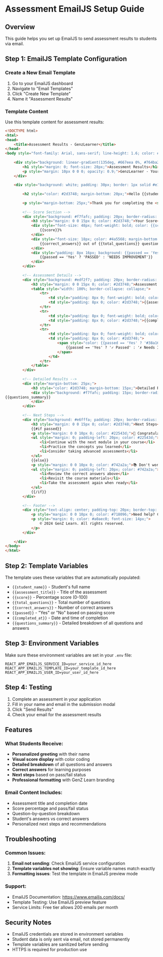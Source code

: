 # Assessment EmailJS Setup Guide

## Overview
This guide helps you set up EmailJS to send assessment results to students via email.

## Step 1: EmailJS Template Configuration

### Create a New Email Template
1. Go to your EmailJS dashboard
2. Navigate to "Email Templates"
3. Click "Create New Template"
4. Name it "Assessment Results"

### Template Content
Use this template content for assessment results:

```html
<!DOCTYPE html>
<html>
<head>
    <title>Assessment Results - GenzLearner</title>
</head>
<body style="font-family: Arial, sans-serif; line-height: 1.6; color: #333; max-width: 600px; margin: 0 auto; padding: 20px;">
    
    <div style="background: linear-gradient(135deg, #667eea 0%, #764ba2 100%); color: white; padding: 30px; text-align: center; border-radius: 10px 10px 0 0;">
        <h1 style="margin: 0; font-size: 28px;">Assessment Results</h1>
        <p style="margin: 10px 0 0 0; opacity: 0.9;">GenzLearner - Your Learning Journey</p>
    </div>
    
    <div style="background: white; padding: 30px; border: 1px solid #e1e5e9; border-top: none; border-radius: 0 0 10px 10px;">
        
        <h2 style="color: #2d3748; margin-bottom: 20px;">Hello {{student_name}},</h2>
        
        <p style="margin-bottom: 25px;">Thank you for completing the <strong>{{assessment_title}}</strong> assessment. Here are your results:</p>
        
        <!-- Score Section -->
        <div style="background: #f7fafc; padding: 20px; border-radius: 8px; margin-bottom: 25px; text-align: center;">
            <h3 style="margin: 0 0 15px 0; color: #2d3748;">Your Score</h3>
            <div style="font-size: 48px; font-weight: bold; color: {{score >= 70 ? '#38a169' : '#e53e3e'}}; margin-bottom: 10px;">
                {{score}}%
            </div>
            <div style="font-size: 18px; color: #4a5568; margin-bottom: 15px;">
                {{correct_answers}} out of {{total_questions}} questions correct
            </div>
            <div style="padding: 8px 16px; background: {{passed == 'Yes' ? '#c6f6d5' : '#fed7d7'}}; color: {{passed == 'Yes' ? '#22543d' : '#742a2a'}}; border-radius: 20px; display: inline-block; font-weight: bold;">
                {{passed == 'Yes' ? 'PASSED' : 'NEEDS IMPROVEMENT'}}
            </div>
        </div>
        
        <!-- Assessment Details -->
        <div style="background: #edf2f7; padding: 20px; border-radius: 8px; margin-bottom: 25px;">
            <h3 style="margin: 0 0 15px 0; color: #2d3748;">Assessment Details</h3>
            <table style="width: 100%; border-collapse: collapse;">
                <tr>
                    <td style="padding: 8px 0; font-weight: bold; color: #4a5568;">Assessment:</td>
                    <td style="padding: 8px 0; color: #2d3748;">{{assessment_title}}</td>
                </tr>
                <tr>
                    <td style="padding: 8px 0; font-weight: bold; color: #4a5568;">Completed:</td>
                    <td style="padding: 8px 0; color: #2d3748;">{{completed_at}}</td>
                </tr>
                <tr>
                    <td style="padding: 8px 0; font-weight: bold; color: #4a5568;">Status:</td>
                    <td style="padding: 8px 0; color: #2d3748;">
                        <span style="color: {{passed == 'Yes' ? '#38a169' : '#e53e3e'}}; font-weight: bold;">
                            {{passed == 'Yes' ? '✓ Passed' : '✗ Needs Improvement'}}
                        </span>
                    </td>
                </tr>
            </table>
        </div>
        
        <!-- Detailed Results -->
        <div style="margin-bottom: 25px;">
            <h3 style="color: #2d3748; margin-bottom: 15px;">Detailed Results</h3>
            <div style="background: #f7fafc; padding: 15px; border-radius: 8px; font-family: monospace; font-size: 14px; white-space: pre-line; color: #4a5568;">
{{questions_summary}}
            </div>
        </div>
        
        <!-- Next Steps -->
        <div style="background: #e6fffa; padding: 20px; border-radius: 8px; margin-bottom: 25px;">
            <h3 style="margin: 0 0 15px 0; color: #2d3748;">Next Steps</h3>
            {{#if passed}}
            <p style="margin: 0 0 10px 0; color: #22543d;">🎉 Congratulations! You've successfully passed this assessment.</p>
            <ul style="margin: 0; padding-left: 20px; color: #22543d;">
                <li>Continue with the next module in your course</li>
                <li>Practice the concepts you learned</li>
                <li>Consider taking advanced assessments</li>
            </ul>
            {{else}}
            <p style="margin: 0 0 10px 0; color: #742a2a;">📚 Don't worry! Learning is a journey.</p>
            <ul style="margin: 0; padding-left: 20px; color: #742a2a;">
                <li>Review the correct answers above</li>
                <li>Revisit the course materials</li>
                <li>Take the assessment again when ready</li>
            </ul>
            {{/if}}
        </div>
        
        <!-- Footer -->
        <div style="text-align: center; padding-top: 20px; border-top: 1px solid #e2e8f0;">
            <p style="margin: 0 0 10px 0; color: #718096;">Need help? Contact our support team</p>
            <p style="margin: 0; color: #a0aec0; font-size: 14px;">
                © 2024 GenZ Learn. All rights reserved.
            </p>
        </div>
        
    </div>
</body>
</html>
```

## Step 2: Template Variables

The template uses these variables that are automatically populated:

- `{{student_name}}` - Student's full name
- `{{assessment_title}}` - Title of the assessment
- `{{score}}` - Percentage score (0-100)
- `{{total_questions}}` - Total number of questions
- `{{correct_answers}}` - Number of correct answers
- `{{passed}}` - "Yes" or "No" based on passing score
- `{{completed_at}}` - Date and time of completion
- `{{questions_summary}}` - Detailed breakdown of all questions and answers

## Step 3: Environment Variables

Make sure these environment variables are set in your `.env` file:

```env
REACT_APP_EMAILJS_SERVICE_ID=your_service_id_here
REACT_APP_EMAILJS_TEMPLATE_ID=your_template_id_here
REACT_APP_EMAILJS_USER_ID=your_user_id_here
```

## Step 4: Testing

1. Complete an assessment in your application
2. Fill in your name and email in the submission modal
3. Click "Send Results"
4. Check your email for the assessment results

## Features

### What Students Receive:
- **Personalized greeting** with their name
- **Visual score display** with color coding
- **Detailed breakdown** of all questions and answers
- **Correct answers** for learning purposes
- **Next steps** based on pass/fail status
- **Professional formatting** with GenZ Learn branding

### Email Content Includes:
- Assessment title and completion date
- Score percentage and pass/fail status
- Question-by-question breakdown
- Student's answers vs correct answers
- Personalized next steps and recommendations

## Troubleshooting

### Common Issues:
1. **Email not sending**: Check EmailJS service configuration
2. **Template variables not showing**: Ensure variable names match exactly
3. **Formatting issues**: Test the template in EmailJS preview mode

### Support:
- EmailJS Documentation: https://www.emailjs.com/docs/
- Template Testing: Use EmailJS preview feature
- Service Limits: Free tier allows 200 emails per month

## Security Notes

- EmailJS credentials are stored in environment variables
- Student data is only sent via email, not stored permanently
- Template variables are sanitized before sending
- HTTPS is required for production use 